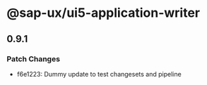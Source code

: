 # @sap-ux/ui5-application-writer

## 0.9.1
### Patch Changes

- f6e1223: Dummy update to test changesets and pipeline
